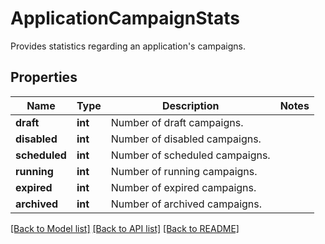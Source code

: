 # ApplicationCampaignStats

Provides statistics regarding an application's campaigns.
## Properties
Name | Type | Description | Notes
------------ | ------------- | ------------- | -------------
**draft** | **int** | Number of draft campaigns. | 
**disabled** | **int** | Number of disabled campaigns. | 
**scheduled** | **int** | Number of scheduled campaigns. | 
**running** | **int** | Number of running campaigns. | 
**expired** | **int** | Number of expired campaigns. | 
**archived** | **int** | Number of archived campaigns. | 

[[Back to Model list]](../README.md#documentation-for-models) [[Back to API list]](../README.md#documentation-for-api-endpoints) [[Back to README]](../README.md)


